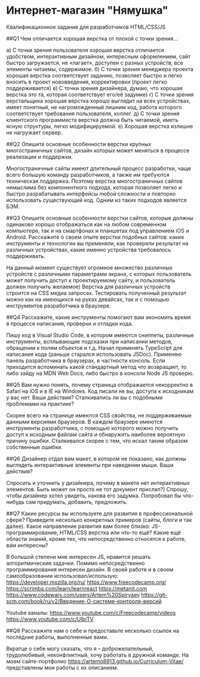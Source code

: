 # Интернет-магазин "Нямушка"

Квалификационное задание для разработчиков HTML/CSS/JS

##Q1 Чем отличается хорошая верстка от плохой с точки зрения…

а) С точки зрения пользователя хорошая верстка отличается удобством, интерактивным дизайном, интересным оформлением, сайт быстро загружается, не «лагает», доступен с разных устройств, все элементы читаемы, содержимое.
б) С точки зрения менеджера проекта хорошая верстка соответствует заданию, позволяет быстро и легко вносить в проект нововведения, корректировки (проект легко поддерживается)
в) С точки зрения дизайнера, думаю, что хорошая верстка это та, которая соответствует его/её задумке)
г) С точки зрения верстальщика хорошая верстка хорошо выглядит на всех устройствах, имеет понятный, не нагроможденный лишним код, работа которого соответствует требования пользователя, коллег.
д) С точки зрения клиентского программиста верстка должна быть читаемой, иметь ясную структуры, легко модифицируемой.
е) Хорошая верстка излишне не нагружает сервер.

##Q2 Опишите основные особенности верстки крупных многостраничных сайтов, дизайн которых может меняться в процессе реализации и поддержки.

Многостраничные сайты имеют длительный процесс разработки, чаще всего большую команду разработчиков, а также им требуются техническая поддержка. Поэтому верстка многостраничных сайтов немыслима без компонентного подхода, которая позволяет легко и быстро разрабатывать интерфейсы любой сложности и повторно использовать существующий код. Одним из таких подходов является БЭМ.

##Q3 Опишите основные особенности верстки сайтов, которые должны одинаково хорошо отображаться как на любом современном компьютере, так и на смартфонах и планшетах под управлением iOS и Android. Расскажите о своем опыте верстки подобных сайтов: какие инструменты и технологии вы применяли, как проверяли результат на различных устройствах, какие именно устройства требовалось поддерживать.

На данный момент существует огромное множество различных устройств с различными параметрами экрана, с которых пользователь может получить доступ к проектируемому сайту, и пользователь должен получить желаемое) Верстка для различных устройств строится на CSS медиа запросах. Тестировать полученный результат можно как на имеющихся на руках девайсах, так и с помощью инструментов разработчика в браузере.

##Q4 Расскажите, какие инструменты помогают вам экономить время в процессе написания, проверки и отладки кода.

Пишу код в Visual Studio Code, в котором имеются сниппеты, различные инструменты, всплывающие подсказки при написании методов, обращении к полям объектов и т.д. Начал применять TypeScript для написания кода (раньше старался использовать JSDoc). Применяю панель разработчика в браузерах, в частности консоль. Если приходится вспоминать какой стандартный метод что возвращает, то либо зайду на MDN Web Docs, либо быстро в консоли Node JS проверю.

##Q5 Вам нужно понять, почему страница отображается некорректно в Safari на iOS и в IE на Windows. Код писали не вы, доступа к исходникам у вас нет. Ваши действия? Сталкивались ли вы с подобными проблемами на практике?

Скорее всего на странице имеются CSS свойства, не поддерживаемые данными версиями браузеров. В каждом браузере имеются инструменты разработчика, с помощью которого можно получить доступ к исходным файлам сайта и обнаружить наиболее вероятную причину ошибки.
Сталкивался скорее с тем, что искал таким образом собственные ошибки.

##Q6 Дизайнер отдал вам макет, в котором не показано, как должны выглядеть интерактивные элементы при наведении мыши. Ваши действия?

Спросить и уточнить у дизайнера, почему в макете нет интерактивных элементов. Быть может он просто не тот документ прислал?) Спрошу, чтобы дизайнер хотел увидеть, какова его задумка. Попробовал бы что-нибудь сам придумать, добавить, предложить.

##Q7 Какие ресурсы вы используете для развития в профессиональной сфере? Приведите несколько конкретных примеров (сайты, блоги и так далее). Какое направление развития вам более близко: JS-программирование, HTML/CSS верстка или что-то ещё? Какие ещё области знаний, кроме тех, что непосредственно относятся к работе, вам интересны?

В большой степени мне интересен JS, нравится решать алгоритмические задачки.
Помимо непосредственно программирования интересен дизайн.
В своей работе и в своем самообразовании использовал/использую:
https://developer.mozilla.org/ru/ 
https://www.freecodecamp.org/
https://scrimba.com/learn/learnreact
https://metanit.com
https://www.codewars.com/users/Artem%20Spiryaev
https://git-scm.com/book/ru/v2/Введение-О-системе-контроля-версий

Youtube каналы:
https://www.youtube.com/c/Freecodecamp/videos
https://www.youtube.com/c/UlbiTV


##Q8 Расскажите нам о себе и предоставьте несколько ссылок на последние работы, выполненные вами.

Вкратце о себе могу сказать, что я – доброжелательный, трудолюбивый, неконфликтный, хочу работать в дружной команде.
На моем сайте-портфолио https://artemo8913.github.io/Curriculum-Vitae/ представлены мои работы  с их описанием.
